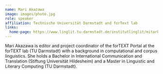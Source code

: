 ```yaml
---
name: Mari Akazawa
image: images/photo.jpg
role: speaker
affiliation: Technische Universität Darmstadt and forText lab
links:
  home-page: https://www.linglit.tu-darmstadt.de/institutlinglit/mitarbeitende/akazawa_linglit/standardseite_akazawa_linglit.de.jsp
---
```



Mari Akazawa is editor and project coordinator of the forTEXT Portal at the forTEXT lab (TU Darmstadt) with a background in computational and corpus linguistics. She holds a Bachelor in International Communication and Translation (Stiftung Universität Hildesheim) and a Master in Linguistic and Literary Computing (TU Darmstadt).
